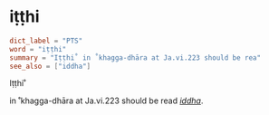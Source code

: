 # iṭṭhi

``` toml
dict_label = "PTS"
word = "iṭṭhi"
summary = "Iṭṭhi˚ in ˚khagga-dhāra at Ja.vi.223 should be rea"
see_also = ["iddha"]
```

Iṭṭhi˚

in ˚khagga\-dhāra at Ja.vi.223 should be read *[iddha](iddha.md)*.

